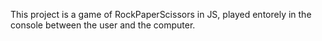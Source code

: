 This project is a game of RockPaperScissors in JS, played entorely in the console between the user and the computer.  